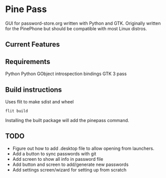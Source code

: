 # Pine Pass

GUI for password-store.org written with Python and GTK.
Originally written for the PinePhone but should be compatible
with most Linux distros.

## Current Features

## Requirements
Python
Python GObject introspection bindings
GTK 3
pass

## Build instructions

Uses flit to make sdist and wheel

```
flit build

```

Installing the built package will add the pinepass command.

## TODO
* Figure out how to add .desktop file to allow opening from launchers.
* Add a button to sync passwords with git
* Add screen to show all info in password file
* Add button and screen to add/generate new passwords
* Add settings screen/wizard for setting up from scratch